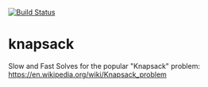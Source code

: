 [![Build Status](https://travis-ci.org/dsn00b/knapsack.svg?branch=master)](https://travis-ci.org/dsn00b/knapsack)
# knapsack
Slow and Fast Solves for the popular "Knapsack" problem: https://en.wikipedia.org/wiki/Knapsack_problem
